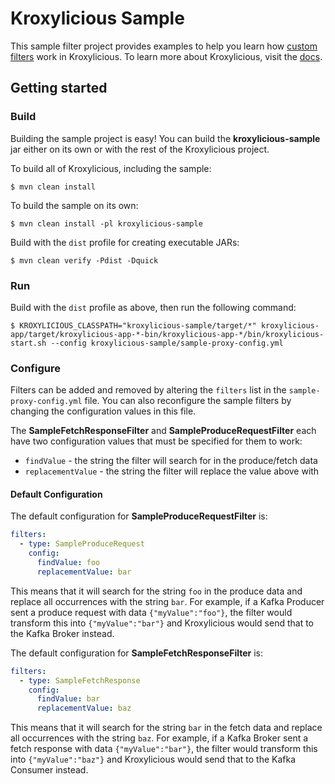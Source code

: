 # Kroxylicious Sample

This sample filter project provides examples to help you learn how [custom filters](https://kroxylicious.io/kroxylicious/#_custom_filters) work in Kroxylicious. To learn more about Kroxylicious, visit the [docs](https://kroxylicious.io/kroxylicious). 

## Getting started

### Build

Building the sample project is easy! You can build the **kroxylicious-sample** jar either on its own or with the rest of the Kroxylicious project.

To build all of Kroxylicious, including the sample:

```
$ mvn clean install
```

To build the sample on its own:

```
$ mvn clean install -pl kroxylicious-sample
```

Build with the `dist` profile for creating executable JARs:

```
$ mvn clean verify -Pdist -Dquick
```

### Run

Build with the `dist` profile as above, then run the following command:

```
$ KROXYLICIOUS_CLASSPATH="kroxylicious-sample/target/*" kroxylicious-app/target/kroxylicious-app-*-bin/kroxylicious-app-*/bin/kroxylicious-start.sh --config kroxylicious-sample/sample-proxy-config.yml
```

### Configure

Filters can be added and removed by altering the `filters` list in the `sample-proxy-config.yml` file. You can also reconfigure the sample filters by changing the configuration values in this file.

The **SampleFetchResponseFilter** and **SampleProduceRequestFilter** each have two configuration values that must be specified for them to work:

 - `findValue` - the string the filter will search for in the produce/fetch data
 - `replacementValue` - the string the filter will replace the value above with

#### Default Configuration


The default configuration for **SampleProduceRequestFilter** is:

```yaml
filters:
  - type: SampleProduceRequest
    config:
      findValue: foo
      replacementValue: bar
```

This means that it will search for the string `foo` in the produce data and replace all occurrences with the string `bar`. For example, if a Kafka Producer sent a produce request with data `{"myValue":"foo"}`, the filter would transform this into `{"myValue":"bar"}` and Kroxylicious would send that to the Kafka Broker instead. 

The default configuration for **SampleFetchResponseFilter** is:

```yaml
filters:
  - type: SampleFetchResponse
    config:
      findValue: bar
      replacementValue: baz
```

This means that it will search for the string `bar` in the fetch data and replace all occurrences with the string `baz`. For example, if a Kafka Broker sent a fetch response with data `{"myValue":"bar"}`, the filter would transform this into `{"myValue":"baz"}` and Kroxylicious would send that to the Kafka Consumer instead.